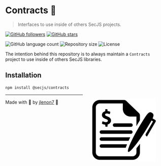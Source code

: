 # Contracts 🧾

> Interfaces to use inside of others SecJS projects.

[![GitHub followers](https://img.shields.io/github/followers/jlenon7.svg?style=social&label=Follow&maxAge=2592000)](https://github.com/jlenon7?tab=followers)
[![GitHub stars](https://img.shields.io/github/stars/secjs/contracts.svg?style=social&label=Star&maxAge=2592000)](https://github.com/secjs/core/stargazers/)

<p>
  <img alt="GitHub language count" src="https://img.shields.io/github/languages/count/secjs/contracts?style=for-the-badge&logo=appveyor">

  <img alt="Repository size" src="https://img.shields.io/github/repo-size/secjs/contracts?style=for-the-badge&logo=appveyor">

  <img alt="License" src="https://img.shields.io/badge/license-MIT-brightgreen?style=for-the-badge&logo=appveyor">
</p>

The intention behind this repository is to always maintain a `Contracts` project to use inside of others SecJS libraries.

<img src=".github/contracts.png" width="200px" align="right" hspace="30px" vspace="100px">

## Installation

```bash
npm install @secjs/contracts
```

---

Made with 🖤 by [jlenon7](https://github.com/jlenon7) :wave:
